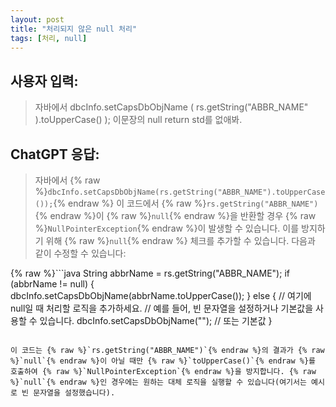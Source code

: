 ```yaml
---
layout: post
title: "처리되지 않은 null 처리"
tags: [처리, null]
---
```


## 사용자 입력:
> 자바에서 dbcInfo.setCapsDbObjName ( rs.getString("ABBR_NAME"  ).toUpperCase()    ); 이문장의   null return std를 없애봐.

## ChatGPT 응답:
> 자바에서 {% raw %}`dbcInfo.setCapsDbObjName(rs.getString("ABBR_NAME").toUpperCase());`{% endraw %} 이 코드에서 {% raw %}`rs.getString("ABBR_NAME")`{% endraw %}이 {% raw %}`null`{% endraw %}을 반환할 경우 {% raw %}`NullPointerException`{% endraw %}이 발생할 수 있습니다. 이를 방지하기 위해 {% raw %}`null`{% endraw %} 체크를 추가할 수 있습니다. 다음과 같이 수정할 수 있습니다:

{% raw %}```java
String abbrName = rs.getString("ABBR_NAME");
if (abbrName != null) {
    dbcInfo.setCapsDbObjName(abbrName.toUpperCase());
} else {
    // 여기에 null일 때 처리할 로직을 추가하세요.
    // 예를 들어, 빈 문자열을 설정하거나 기본값을 사용할 수 있습니다.
    dbcInfo.setCapsDbObjName(""); // 또는 기본값
}
```{% endraw %}

이 코드는 {% raw %}`rs.getString("ABBR_NAME")`{% endraw %}의 결과가 {% raw %}`null`{% endraw %}이 아닐 때만 {% raw %}`toUpperCase()`{% endraw %}를 호출하여 {% raw %}`NullPointerException`{% endraw %}을 방지합니다. {% raw %}`null`{% endraw %}인 경우에는 원하는 대체 로직을 실행할 수 있습니다(여기서는 예시로 빈 문자열을 설정했습니다).

